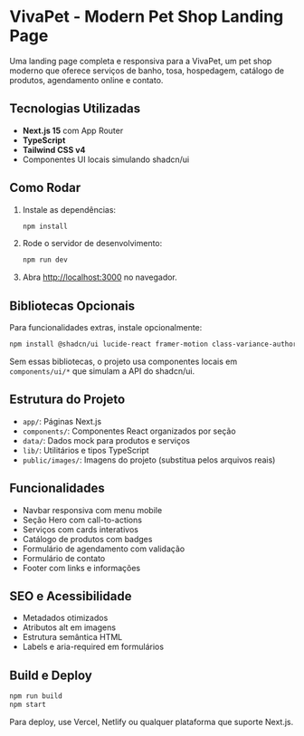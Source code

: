 # VivaPet - Modern Pet Shop Landing Page

Uma landing page completa e responsiva para a VivaPet, um pet shop moderno que oferece serviços de banho, tosa, hospedagem, catálogo de produtos, agendamento online e contato.

## Tecnologias Utilizadas

- **Next.js 15** com App Router
- **TypeScript**
- **Tailwind CSS v4**
- Componentes UI locais simulando shadcn/ui

## Como Rodar

1. Instale as dependências:

   ```bash
   npm install
   ```

2. Rode o servidor de desenvolvimento:

   ```bash
   npm run dev
   ```

3. Abra [http://localhost:3000](http://localhost:3000) no navegador.

## Bibliotecas Opcionais

Para funcionalidades extras, instale opcionalmente:

```bash
npm install @shadcn/ui lucide-react framer-motion class-variance-authority
```

Sem essas bibliotecas, o projeto usa componentes locais em `components/ui/*` que simulam a API do shadcn/ui.

## Estrutura do Projeto

- `app/`: Páginas Next.js
- `components/`: Componentes React organizados por seção
- `data/`: Dados mock para produtos e serviços
- `lib/`: Utilitários e tipos TypeScript
- `public/images/`: Imagens do projeto (substitua pelos arquivos reais)

## Funcionalidades

- Navbar responsiva com menu mobile
- Seção Hero com call-to-actions
- Serviços com cards interativos
- Catálogo de produtos com badges
- Formulário de agendamento com validação
- Formulário de contato
- Footer com links e informações

## SEO e Acessibilidade

- Metadados otimizados
- Atributos alt em imagens
- Estrutura semântica HTML
- Labels e aria-required em formulários

## Build e Deploy

```bash
npm run build
npm start
```

Para deploy, use Vercel, Netlify ou qualquer plataforma que suporte Next.js.
